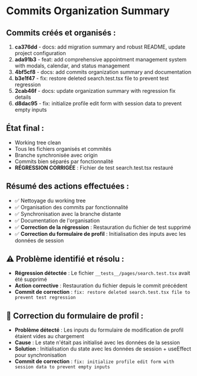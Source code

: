 # Commits Organization Summary

## Commits créés et organisés :

1. **ca376dd** - docs: add migration summary and robust README, update project configuration
2. **ada91b3** - feat: add comprehensive appointment management system with modals, calendar, and status management
3. **4bf5cf8** - docs: add commits organization summary and documentation
4. **b3e1f47** - fix: restore deleted search.test.tsx file to prevent test regression
5. **2cab46f** - docs: update organization summary with regression fix details
6. **d8dac95** - fix: initialize profile edit form with session data to prevent empty inputs

## État final :
- Working tree clean
- Tous les fichiers organisés et commités
- Branche synchronisée avec origin
- Commits bien séparés par fonctionnalité
- **RÉGRESSION CORRIGÉE** : Fichier de test search.test.tsx restauré

## Résumé des actions effectuées :
- ✅ Nettoyage du working tree
- ✅ Organisation des commits par fonctionnalité
- ✅ Synchronisation avec la branche distante
- ✅ Documentation de l'organisation
- ✅ **Correction de la régression** : Restauration du fichier de test supprimé
- ✅ **Correction du formulaire de profil** : Initialisation des inputs avec les données de session

## ⚠️ Problème identifié et résolu :
- **Régression détectée** : Le fichier `__tests__/pages/search.test.tsx` avait été supprimé
- **Action corrective** : Restauration du fichier depuis le commit précédent
- **Commit de correction** : `fix: restore deleted search.test.tsx file to prevent test regression`

## 🔧 Correction du formulaire de profil :
- **Problème détecté** : Les inputs du formulaire de modification de profil étaient vides au chargement
- **Cause** : Le state n'était pas initialisé avec les données de la session
- **Solution** : Initialisation du state avec les données de session + useEffect pour synchronisation
- **Commit de correction** : `fix: initialize profile edit form with session data to prevent empty inputs`
